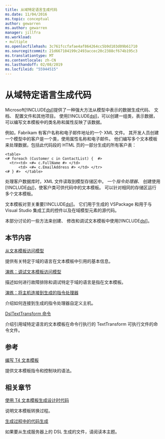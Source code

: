 ```yaml
---
title: 从域特定语言生成代码
ms.date: 11/04/2016
ms.topic: conceptual
author: gewarren
ms.author: gewarren
manager: jillfra
ms.workload:
- multiple
ms.openlocfilehash: 3c761fccfafae4af864264cc5b9d103d09b61710
ms.sourcegitcommit: 21d667104199c2493accec20c2388cf674b195c3
ms.translationtype: MT
ms.contentlocale: zh-CN
ms.lasthandoff: 02/08/2019
ms.locfileid: "55944515"
---
```

# <a name="generating-code-from-a-domain-specific-language"></a>从域特定语言生成代码
Microsoft[!INCLUDE[dsl](../modeling/includes/dsl_md.md)]提供了一种强大方法从模型中表示的数据生成代码、 文档、 配置文件和其他项目。 使用[!INCLUDE[dsl](../modeling/includes/dsl_md.md)]，可以创建一组类，表示数据，可以编写文本模板中的类名称和属性反映了该数据。

 例如，Fabrikam 有客户名称和电子邮件地址的一个 XML 文件。 其开发人员创建一个模型中的客户是一个类，使用属性名称和电子邮件。 他们编写多个文本模板来处理数据，包括此代码段的 HTML 页的一部分生成的所有客户表：

```
<table>
<# foreach (Customer c in ContactList) {  #>
  <tr><td> <#= c.FullName #> </td>
      <td> <#= c.EmailAddress #> </td> </tr>
<# } #>  </table>
```

 处理客户数据库时，XML 文件读取到模型存储区中。 一个*指令处理器*、 创建使用[!INCLUDE[dsl](../modeling/includes/dsl_md.md)]，使客户类可供代码中的文本模板。 可以针对相同的存储区运行多个文本模板。

 文本模板对至关重要[!INCLUDE[dsl](../modeling/includes/dsl_md.md)]。 它们用于生成的 VSPackage 和用于与 Visual Studio 集成工具的控件以及在域模型元素的源代码。

 本部分讨论的一些方法来创建、 修改和调试文本模板中使用[!INCLUDE[dsl](../modeling/includes/dsl_md.md)]。

## <a name="in-this-section"></a>本节内容
 [从文本模板访问模型](../modeling/accessing-models-from-text-templates.md)

 提供有关特定于域的语言在文本模板中引用的基本信息。

 [演练：调试文本模板访问模型](../modeling/walkthrough-debugging-a-text-template-that-accesses-a-model.md)

 描述如何进行故障排除和调试特定于域的语言是指在文本模板。

 [演练：将主机连接到生成的指令处理器](../modeling/walkthrough-connecting-a-host-to-a-generated-directive-processor.md)

 介绍如何连接到生成的指令处理器自定义主机。

 [DslTextTransform 命令](../modeling/the-dsltexttransform-command.md)

 介绍引用域特定语言的文本模板在命令行执行的 TextTransform 可执行文件的命令文件。

## <a name="reference"></a>参考
 [编写 T4 文本模板](../modeling/writing-a-t4-text-template.md)

 提供文本模板指令和控制块的语法。

## <a name="related-sections"></a>相关章节
 [使用 T4 文本模板生成设计时代码](../modeling/design-time-code-generation-by-using-t4-text-templates.md)

 说明文本模板转换过程。

 [生成过程中的代码生成](../modeling/code-generation-in-a-build-process.md)

 如果要从生成服务器上的 DSL 生成的文件，请阅读本主题。